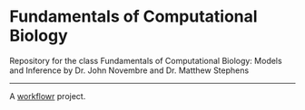 # Fundamentals of Computational Biology

Repository for the class Fundamentals of Computational Biology: Models and Inference by Dr. John Novembre and Dr. Matthew Stephens

---

A [workflowr][] project.

[workflowr]: https://github.com/jdblischak/workflowr
